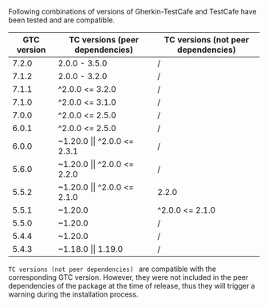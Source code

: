 Following combinations of versions of Gherkin-TestCafe and TestCafe have been tested and are compatible.


| GTC version | TC versions (peer dependencies) | TC versions (not peer dependencies) |
| - | - | - |
| 7.2.0 | 2.0.0 - 3.5.0 | / |
| 7.1.2 | 2.0.0 - 3.2.0 | / |
| 7.1.1 | ^2.0.0 <= 3.2.0 | / |
| 7.1.0 | ^2.0.0 <= 3.1.0 | / |
| 7.0.0 | ^2.0.0 <= 2.5.0 | / |
| 6.0.1 | ^2.0.0 <= 2.5.0 | / |
| 6.0.0 | ~1.20.0 &#124;&#124; ^2.0.0 <= 2.3.1 | / |
| 5.6.0 | ~1.20.0 &#124;&#124; ^2.0.0 <= 2.2.0 | / |
| 5.5.2 | ~1.20.0 &#124;&#124; ^2.0.0 <= 2.1.0 | 2.2.0 |
| 5.5.1 | ~1.20.0 | ^2.0.0 <= 2.1.0 |
| 5.5.0 | ~1.20.0 | / |
| 5.4.4 | ~1.20.0 | / |
| 5.4.3 | ~1.18.0 &#124;&#124; 1.19.0 | / |

`TC versions (not peer dependencies) ` are compatible with the corresponding GTC version. 
However, they were not included in the peer dependencies of the package at the time of release, 
thus they will trigger a warning during the installation process.
